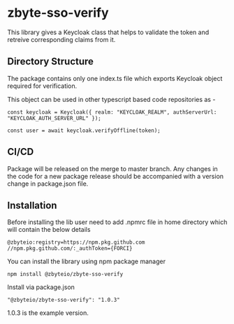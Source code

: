 # zbyte-sso-verify

This library gives a Keycloak class that helps to validate the token and retreive corresponding claims from it.

## Directory Structure

The package contains only one index.ts file which exports Keycloak object required for verification.

This object can be used in other typescript based code repositories as -

```
const keycloak = Keycloak({ realm: "KEYCLOAK_REALM", authServerUrl: "KEYCLOAK_AUTH_SERVER_URL" });

const user = await keycloak.verifyOffline(token);
```

## CI/CD

Package will be released on the merge to master branch. Any changes in the code for a new package release should be accompanied with a version change in package.json file.

## Installation

Before installing the lib user need to add .npmrc file in home directory which will contain the below details

```
@zbyteio:registry=https://npm.pkg.github.com
//npm.pkg.github.com/:_authToken={FORCI}
```
You can install the library using npm package manager
```
npm install @zbyteio/zbyte-sso-verify
```
Install via package.json
```
"@zbyteio/zbyte-sso-verify": "1.0.3"
```
1.0.3 is the example version.
